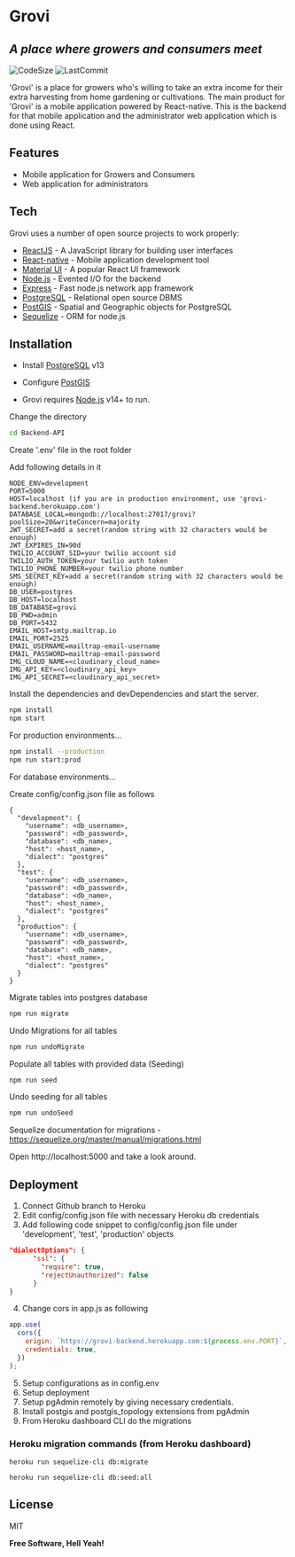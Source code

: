 # Grovi
## _A place where growers and consumers meet_

![CodeSize](https://img.shields.io/github/languages/code-size/GrowVirtually/Backend-API?style=flat-square)
![LastCommit](https://img.shields.io/github/last-commit/GrowVirtually/Backend-API?style=flat-square)

'Grovi' is a place for growers who's willing to take an extra income for their extra harvesting from home gardening or cultivations. The main product for 'Grovi' is a mobile application powered by React-native. This is the backend for that mobile application and the administrator web application which is done using React.

## Features

- Mobile application for Growers and Consumers
- Web application for administrators

## Tech

Grovi uses a number of open source projects to work properly:

- [ReactJS] - A JavaScript library for building user interfaces
- [React-native] - Mobile application development tool
- [Material UI] - A popular React UI framework
- [Node.js] - Evented I/O for the backend
- [Express] - Fast node.js network app framework
- [PostgreSQL] - Relational open source DBMS
- [PostGIS] - Spatial and Geographic objects for PostgreSQL
- [Sequelize] - ORM for node.js

## Installation

* Install [PostgreSQL](https://www.postgresql.org) v13

* Configure [PostGIS](https://www.youtube.com/watch?v=afK8GWpb8RU)

* Grovi requires [Node.js](https://nodejs.org/) v14+ to run.

Change the directory

```sh
cd Backend-API
```
Create '.env' file in the root folder

Add following details in it

```
NODE_ENV=development
PORT=5000
HOST=localhost (if you are in production environment, use 'grovi-backend.herokuapp.com')
DATABASE_LOCAL=mongodb://localhost:27017/grovi?poolSize=20&writeConcern=majority
JWT_SECRET=add a secret(random string with 32 characters would be enough)
JWT_EXPIRES_IN=90d
TWILIO_ACCOUNT_SID=your twilio account sid
TWILIO_AUTH_TOKEN=your twilio auth token
TWILIO_PHONE_NUMBER=your twilio phone number
SMS_SECRET_KEY=add a secret(random string with 32 characters would be enough)
DB_USER=postgres
DB_HOST=localhost
DB_DATABASE=grovi
DB_PWD=admin
DB_PORT=5432
EMAIL_HOST=smtp.mailtrap.io
EMAIL_PORT=2525
EMAIL_USERNAME=mailtrap-email-username
EMAIL_PASSWORD=mailtrap-email-password
IMG_CLOUD_NAME=<cloudinary_cloud_name>
IMG_API_KEY=<cloudinary_api_key>
IMG_API_SECRET=<cloudinary_api_secret>
```


Install the dependencies and devDependencies and start the server.

```sh
npm install
npm start
```

For production environments...

```sh
npm install --production
npm run start:prod
```

For database environments...

Create config/config.json file as follows

```
{
  "development": {
    "username": <db_username>,
    "password": <db_password>,
    "database": <db_name>,
    "host": <host_name>,
    "dialect": "postgres"
  },
  "test": {
    "username": <db_username>,
    "password": <db_password>,
    "database": <db_name>,
    "host": <host_name>,
    "dialect": "postgres"
  },
  "production": {
    "username": <db_username>,
    "password": <db_password>,
    "database": <db_name>,
    "host": <host_name>,
    "dialect": "postgres"
  }
}

```

Migrate tables into postgres database
```sh
npm run migrate
```

Undo Migrations for all tables
```sh
npm run undoMigrate
```

Populate all tables with provided data (Seeding)
```sh
npm run seed
```

Undo seeding for all tables
```sh
npm run undoSeed
```

Sequelize documentation for migrations - https://sequelize.org/master/manual/migrations.html

Open http://localhost:5000 and take a look around.

## Deployment

1. Connect Github branch to Heroku
2. Edit config/config.json file with necessary Heroku db credentials
3. Add following code snippet to config/config.json file under 'development', 'test', 'production' objects
```json
"dialectOptions": {
      "ssl": {
        "require": true,
        "rejectUnauthorized": false
      }
}
```
4. Change cors in app.js as following
```javascript
app.use(
  cors({
    origin: `https://grovi-backend.herokuapp.com:${process.env.PORT}`,
    credentials: true,
  })
);
```
5. Setup configurations as in config.env
6. Setup deployment
7. Setup pgAdmin remotely by giving necessary credentials.
8. Install postgis and postgis_topology extensions from pgAdmin
9. From Heroku dashboard CLI do the migrations

### Heroku migration commands (from Heroku dashboard)
```shell
heroku run sequelize-cli db:migrate
```
```shell
heroku run sequelize-cli db:seed:all
```

## License

MIT

**Free Software, Hell Yeah!**

[PostgreSQL]: <https://www.postgresql.org/>
[Material UI]: <https://material-ui.com/>
[React-native]: <http://ace.ajax.org>
[Node.js]: <http://nodejs.com/>
[express]: <http://expressjs.com>
[ReactJS]: <https://reactjs.org/>
[Sequelize]: <https://sequelize.org/master/>
[PostGIS]: <https://postgis.net/>

